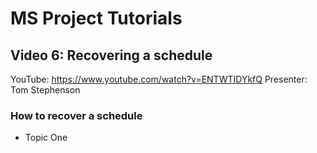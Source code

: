 # MS Project Tutorials
## Video 6: Recovering a schedule   
YouTube: <https://www.youtube.com/watch?v=ENTWTIDYkfQ>
Presenter: Tom Stephenson
### How to recover a schedule
- Topic One

